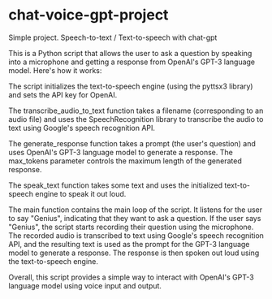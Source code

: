 # chat-voice-gpt-project
Simple project. Speech-to-text / Text-to-speech with chat-gpt

This is a Python script that allows the user to ask a question by speaking into a microphone and getting a response from OpenAI's GPT-3 language model. Here's how it works:

The script initializes the text-to-speech engine (using the pyttsx3 library) and sets the API key for OpenAI.

The transcribe_audio_to_text function takes a filename (corresponding to an audio file) and uses the SpeechRecognition library to transcribe the audio to text using Google's speech recognition API.

The generate_response function takes a prompt (the user's question) and uses OpenAI's GPT-3 language model to generate a response. The max_tokens parameter controls the maximum length of the generated response.

The speak_text function takes some text and uses the initialized text-to-speech engine to speak it out loud.

The main function contains the main loop of the script. It listens for the user to say "Genius", indicating that they want to ask a question. If the user says "Genius", the script starts recording their question using the microphone. The recorded audio is transcribed to text using Google's speech recognition API, and the resulting text is used as the prompt for the GPT-3 language model to generate a response. The response is then spoken out loud using the text-to-speech engine.

Overall, this script provides a simple way to interact with OpenAI's GPT-3 language model using voice input and output.
